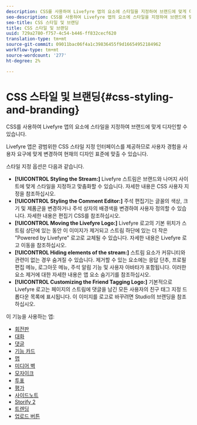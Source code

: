 ```yaml
---
description: CSS를 사용하여 Livefyre 앱의 요소에 스타일을 지정하여 브랜드에 맞게 디자인할 수 있습니다.
seo-description: CSS를 사용하여 Livefyre 앱의 요소에 스타일을 지정하여 브랜드에 맞게 디자인할 수 있습니다.
seo-title: CSS 스타일 및 브랜딩
title: CSS 스타일 및 브랜딩
uuid: 729a2780-f757-4c54-b446-ff832cecf620
translation-type: tm+mt
source-git-commit: 09011bac06f4a1c39836455f9d16654952184962
workflow-type: tm+mt
source-wordcount: '277'
ht-degree: 2%

---
```



# CSS 스타일 및 브랜딩{#css-styling-and-branding}

CSS를 사용하여 Livefyre 앱의 요소에 스타일을 지정하여 브랜드에 맞게 디자인할 수 있습니다.

Livefyre 앱은 광범위한 CSS 스타일 지정 인터페이스를 제공하므로 사용자 경험을 사용자 요구에 맞게 변경하여 현재의 디자인 표준에 맞출 수 있습니다.

스타일 지정 옵션은 다음과 같습니다.

* **[!UICONTROL Styling the Stream:]** Livefyre 스트림은 브랜드와 나머지 사이트에 맞게 스타일을 지정하고 맞춤화할 수 있습니다. 자세한 내용은 CSS 사용자 지정을 참조하십시오.
* **[!UICONTROL Styling the Comment Editor:]** 주석 편집기는 글꼴의 색상, 크기 및 제품군을 변경하거나 주석 상자의 배경색을 변경하여 사용자 정의할 수 있습니다. 자세한 내용은 편집기 CSS를 참조하십시오.
* **[!UICONTROL Moving the Livefyre Logo:]** Livefyre 로고의 기본 위치가 스트림 상단에 있는 동안 이 이미지가 제거되고 스트림 하단에 있는 더 작은 &quot;Powered by Livefyre&quot; 로고로 교체될 수 있습니다. 자세한 내용은 Livefyre 로고 이동을 참조하십시오.
* **[!UICONTROL Hiding elements of the stream:]** 스트림 요소가 커뮤니티와 관련이 없는 경우 숨겨질 수 있습니다. 제거할 수 있는 요소에는 응답 단추, 프로필 편집 메뉴, 로그아웃 메뉴, 주석 알림 기능 및 사용자 아바타가 포함됩니다. 이러한 요소 제거에 대한 자세한 내용은 앱 요소 숨기기를 참조하십시오.
* **[!UICONTROL Customizing the Friend Tagging Logo:]** 기본적으로 Livefyre 로고는 페이지의 스트림에 댓글을 남긴 모든 사용자의 친구 태그 지정 드롭다운 목록에 표시됩니다. 이 이미지를 로고로 바꾸려면 Studio의 브랜딩을 참조하십시오.

이 기능을 사용하는 앱:

* [회전판](/help/using/c-about-apps/c-carousel-app/c-carousel-app.md#c_carousel_app)
* [대화](/help/using/c-about-apps/c-chat-app/c-chat-app.md#c_chat_app)
* [댓글](/help/using/c-about-apps/c-comments/c-comments.md)
* [기능 카드](/help/using/c-about-apps/c-feature-card-app/c-feature-card-app.md#c_feature_card_app)
* [맵](/help/using/c-about-apps/c-map-app/c-map-app.md#c_map_app)
* [미디어 벽](/help/using/c-about-apps/c-media-wall-app/c-media-wall-app.md#c_media_wall_app)
* [모자이크](/help/using/c-about-apps/c-mosaic-app/c-mosaic-app.md#c_mosaic_app)
* [투표](/help/using/c-about-apps/c-polls-app/c-polls-app.md#c_polls_app)
* [평가](/help/using/c-about-apps/c-reviews-app/c-reviews-app.md#c_reviews_app)
* [사이드노트](/help/using/c-about-apps/c-sidenotes-app/c-sidenotes-app.md#c_sidenotes_app)
* [Storify 2](/help/using/c-about-apps/c-storify2/c-storify2.md#c_storify2)
* [트렌딩](/help/using/c-about-apps/c-trending-app/c-trending-app.md#c_trending_app)
* [업로드 버튼](/help/using/c-about-apps/c-upload-button-app/c-upload-button-app.md#c_upload_button_app)

